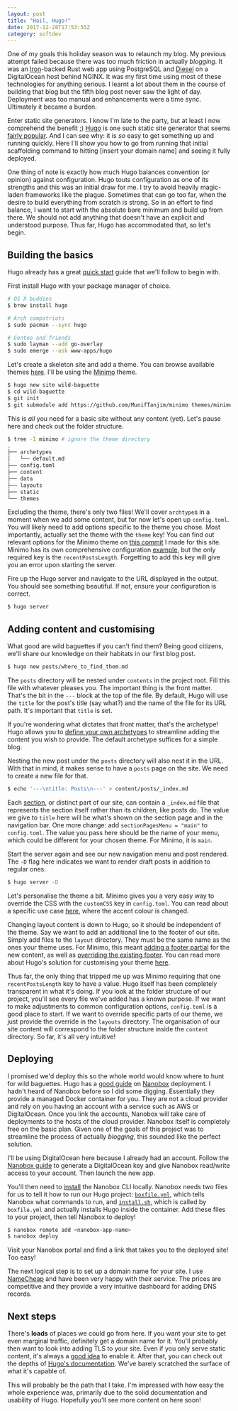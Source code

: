 ```yaml
---
layout: post
title: "Hail, Hugo!"
date: 2017-12-28T17:53:55Z
category: softdev
---
```


One of my goals this holiday season was to relaunch my blog. My previous attempt
failed because there was too much friction in actually *blogging*. It was an
[Iron](http://ironframework.io/)-backed Rust web app using PostgreSQL and
[Diesel](http://diesel.rs/) on a DigitalOcean host behind NGINX. It was my first
time using most of these technologies for anything serious. I learnt a lot about
them in the course of building that blog but the fifth blog post never saw the
light of day. Deployment was too manual and enhancements were a time sync.
Ultimately it became a burden.

Enter static site generators. I know I'm late to the party, but at least I now
comprehend the benefit ;) [Hugo](https://gohugo.io/) is one such static site
generator that seems [fairly
popular](https://github.com/gohugoio/hugo/stargazers). And I can see why: it is
*so* easy to get something up and running quickly. Here I'll show you how to go
from running that initial scaffolding command to hitting [insert your domain
name] and seeing it fully deployed.

One thing of note is exactly how much Hugo balances convention (or opinion)
against configuration. Hugo touts configuration as one of its strengths and
this was an initial draw for me. I try to avoid heavily magic-laden frameworks
like the plague. Sometimes that can go too far, when the desire to build
everything from scratch is strong. So in an effort to find balance, I want to
start with the absolute bare minimum and build up from there. We should not add
anything that doesn't have an explicit and understood purpose. Thus far, Hugo
has accommodated that, so let's begin.

## Building the basics

Hugo already has a great [quick
start](https://gohugo.io/getting-started/quick-start/) guide that we'll follow
to begin with.

First install Hugo with your package manager of choice.

```bash
# OS X buddies
$ brew install hugo

# Arch compatriots
$ sudo pacman --sync hugo

# Gentoo and friends
$ sudo layman --add go-overlay
$ sudo emerge --ask www-apps/hugo
```

Let's create a skeleton site and add a theme. You can browse available themes
[here](https://themes.gohugo.io/). I'll be using the
[Minimo](https://minimo.netlify.com/) theme.

```bash
$ hugo new site wild-baguette
$ cd wild-baguette
$ git init
$ git submodule add https://github.com/MunifTanjim/minimo themes/minimo
```

This is *all* you need for a basic site without any content (yet). Let's pause
here and check out the folder structure.

```bash
$ tree -I minimo # ignore the theme directory
.
├── archetypes
│   └── default.md
├── config.toml
├── content
├── data
├── layouts
├── static
└── themes
```

Excluding the theme, there's only two files! We'll cover `archtype`s in a moment
when we add some content, but for now let's open up `config.toml`. You will
likely need to add options specific to the theme you chose. Most importantly,
actually set the theme with the `theme` key! You can find out relevant options
for the Minimo theme on [this
commit](https://github.com/kwyse/personal-website/blob/b00c1f66a4a30f260347a8507d479f0c9fde36f9/config.toml)
I made for this site.  Minimo has its own comprehensive configuration
[example](https://themes.gohugo.io/theme/minimo/docs/example-config-toml/), but
the only required key is the `recentPostsLength`. Forgetting to add this key
will give you an error upon starting the server.

Fire up the Hugo server and navigate to the URL displayed in the output. You
should see something beautiful. If not, ensure your configuration is correct.

```bash
$ hugo server
```

## Adding content and customising

What good are wild baguettes if you can't find them? Being good citizens,
we'll share our knowledge on their habitats in our first blog post.

```bash
$ hugo new posts/where_to_find_them.md
```

The `posts` directory will be nested under `contents` in the project root.  Fill
this file with whatever pleases you. The important thing is the front matter.
That's the bit in the `---` block at the top of the file. By default, Hugo will
use the `title` for the post's title (say what?) and the name of the file for
its URL path. It's important that `title` is set.

If you're wondering what dictates that front matter, that's the archetype! Hugo
allows you to [define your own
archetypes](https://gohugo.io/content-management/archetypes/) to streamline
adding the content you wish to provide. The default archetype suffices for a
simple blog.

Nesting the new post under the `posts` directory will also nest it in the URL.
With that in mind, it makes sense to have a `posts` page on the site. We need to
create a new file for that.

```bash
$ echo '---\ntitle: Posts\n---' > content/posts/_index.md
```

Each [section](https://gohugo.io/content-management/sections/), or distinct part
of our site, can contain a `_index.md` file that represents the section itself
rather than its children, like posts do. The value we give to `title` here will
be what's shown on the section page and in the navigation bar. One more change:
add `sectionPagesMenu = "main"` to `config.toml`. The value you pass here should
be the name of your menu, which could be different for your chosen theme. For
Minimo, it is `main`.

Start the server again and see our new navigation menu and post rendered. The
`-D` flag here indicates we want to render draft posts in addition to regular
ones.

```bash
$ hugo server -D
```

Let's personalise the theme a bit. Minimo gives you a very easy way to override
the CSS with the `customCSS` key in `config.toml`. You can read about a specific
use case [here](https://discourse.gohugo.io/t/minimo-css-customization/7173/4),
where the accent colour is changed.

Changing layout content is down to Hugo, so it should be independent of the
theme. Say we want to add an additional line to the footer of our site. Simply
add files to the `layout` directory. They must be the same name as the ones your
theme uses. For Minimo, this meant [adding a footer
partial](https://github.com/kwyse/personal-website/blob/41e3702fa15589739e22f64870acb9c19e9a7322/layouts/partials/footer/attribution.html)
for the new content, as well as [overriding the existing
footer](https://github.com/kwyse/personal-website/blob/41e3702fa15589739e22f64870acb9c19e9a7322/layouts/partials/footer.html).
You can read more about Hugo's solution for customising your theme
[here](https://gohugo.io/themes/customizing/).

Thus far, the only thing that tripped me up was Minimo requiring that one
`recentPostsLength` key to have a value. Hugo itself has been completely
transparent in what it's doing. If you look at the folder structure of our
project, you'll see every file we've added has a known purpose. If we want to
make adjustments to common configuration options, `config.toml` is a good place
to start. If we want to override specific parts of our theme, we just provide
the override in the `layouts` directory. The organisation of our site content
will correspond to the folder structure inside the `content` directory. So far,
it's all very intuitive!

## Deploying

I promised we'd deploy this so the whole world would know where to hunt for
wild baguettes. Hugo has a [good
guide](https://gohugo.io/hosting-and-deployment/deployment-with-nanobox/) on
[Nanobox](https://nanobox.io/) deployment. I hadn't heard of
Nanobox before so I did some digging. Essentially they provide a managed Docker
container for you. They are not a cloud provider and rely on you having an
account with a service such as AWS or DigitalOcean. Once you link the accounts,
Nanobox will take care of deployments to the hosts of the cloud provider.
Nanobox itself is completely free on the basic plan. Given one of the goals of
this project was to streamline the process of actually *blogging*, this sounded
like the perfect solution.

I'll be using DigitalOcean here because I already had an account. Follow the
[Nanobox
guide](https://docs.nanobox.io/providers/hosting-accounts/digitalocean/) to
generate a DigitalOcean key and give Nanobox read/write access to your account.
Then launch the new app.

You'll then need to [install](https://docs.nanobox.io/install/) the Nanobox CLI
locally. Nanobox needs two files for us to tell it how to run our Hugo project:
[`boxfile.yml`](https://github.com/kwyse/personal-website/blob/65791863bff9abfd4c6e430ca38d601c90d9b61c/boxfile.yml),
which tells Nanobox what commands to run, and
[`install.sh`](https://github.com/kwyse/personal-website/blob/65791863bff9abfd4c6e430ca38d601c90d9b61c/install.sh),
which is called by `boxfile.yml` and actually installs Hugo inside the
container. Add these files to your project, then tell Nanobox to deploy!

```bash
$ nanobox remote add <nanobox-app-name>
$ nanobox deploy
```

Visit your Nanobox portal and find a link that takes you to the deployed site!
Too easy!

The next logical step is to set up a domain name for your site. I use
[NameCheap](https://www.namecheap.com/) and have been very happy with their
service. The prices are competitive and they provide a very intuitive dashboard
for adding DNS records.

## Next steps

There's **loads** of places we could go from here. If you want your site to get
even marginal traffic, definitely get a domain name for it. You'll probably then
want to look into adding TLS to your site. Even if you only serve static
content, it's always a [good
idea](https://security.stackexchange.com/questions/142496/which-security-measures-make-sense-for-a-static-web-site)
to enable it. After that, you can check out the depths of [Hugo's
documentation](https://gohugo.io/documentation/).  We've barely scratched the
surface of what it's capable of.

This will probably be the path that I take. I'm impressed with how easy the
whole experience was, primarily due to the solid documentation and usability of
Hugo. Hopefully you'll see more content on here soon!
